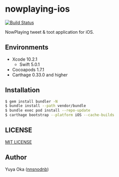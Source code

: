 # nowplaying-ios

[![Build Status](https://app.bitrise.io/app/46e890b35211fd70/status.svg?token=eG6YD8x7X8SU2glJTGMMGg&branch=deploygate)](https://app.bitrise.io/app/46e890b35211fd70)

NowPlaying tweet & toot application for iOS.

## Environments

- Xcode 10.2.1
  - Swift 5.0.1
- Cocoapods 1.7.1
- Carthage 0.33.0 and higher

## Installation

```bash
$ gem install bundler -N
$ bundle install --path vendor/bundle
$ bundle exec pod install --repo-update
$ carthage bootstrap --platform iOS --cache-builds
```

## LICENSE

[MIT LICENSE](LICENSE)

## Author

Yuya Oka ([nnsnodnb](https://github.com/nnsnodnb))

